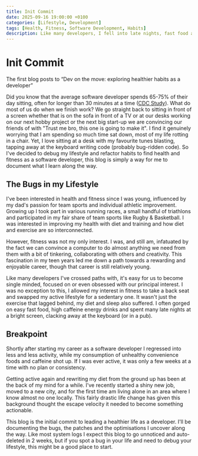 ```yaml
---
title: Init Commit
date: 2025-09-16 19:00:00 +0100
categories: [Lifestyle, Development]
tags: [Health, Fitness, Software Development, Habits]
description: Like many developers, I fell into late nights, fast food and endless screen time. This blog post is my init commit to healthier habits.
---
```


# Init Commit

The first blog posts to “Dev on the move: exploring healthier habits as a developer” 

Did you know that the average software developer spends 65-75% of their day sitting, often for longer than 30 minutes at a time ([CDC Study](https://www.cdc.gov/pcd/issues/2014/13_0318.htm)). What do most of us do when we finish work? We go straight back to sitting in front of a screen whether that is on the sofa in front of a TV or at our desks working on our next hobby project or the next big start-up we are convincing our friends of with "Trust me bro, this one is going to make it". I find it genuinely worrying that I am spending so much time sat down, most of my life rotting in a chair. Yet, I love sitting at a desk with my favourite tunes blasting, tapping away at the keyboard writing code (probably bug-ridden code). So I've decided to debug my lifestyle and refactor habits to find health and fitness as a software developer, this blog is simply a way for me to document what I learn along the way. 

## The Bugs in my Lifestyle 

I've been interested in health and fitness since I was young, influenced by my dad's passion for team sports and individual athletic improvement. Growing up I took part in various running races, a small handful of triathlons and participated in my fair share of team sports like Rugby & Basketball. I was interested in improving my health with diet and training and how diet and exercise are so interconnected. 

However, fitness was not my only interest. I was, and still am, infatuated by the fact we can convince a computer to do almost anything we need from them with a bit of tinkering, collaborating with others and creativity. This fascination in my teen years led me down a path towards a rewarding and enjoyable career, though that career is still relatively young. 

Like many developers I've crossed paths with, it's easy for us to become single minded, focused on or even obsessed with our principal interest. I was no exception to this, I allowed my interest in fitness to take a back seat and swapped my active lifestyle for a sedentary one. It wasn't just the exercise that lagged behind, my diet and sleep also suffered. I often gorged on easy fast food, high caffeine energy drinks and spent many late nights at a bright screen, clacking away at the keyboard (or in a pub). 

## Breakpoint 

Shortly after starting my career as a software developer I regressed into less and less activity, while my consumption of unhealthy convenience foods and caffeine shot up. If I was ever active, it was only a few weeks at a time with no plan or consistency. 

Getting active again and rewriting my diet from the ground up has been at the back of my mind for a while. I've recently started a shiny new job, moved to a new city, and for the first time am living alone in an area where I know almost no one locally. This fairly drastic life change has given this background thought the escape velocity it needed to become something actionable.  

This blog is the initial commit to leading a healthier life as a developer. I'll be documenting the bugs, the patches and the optimisations I uncover along the way. Like most system logs I expect this blog to go unnoticed and auto-deleted in 2 weeks, but if you spot a bug in your life and need to debug your lifestyle, this might be a good place to start.
